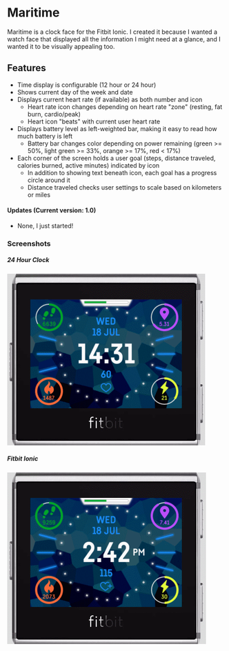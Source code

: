# Maritime
Maritime is a clock face for the Fitbit Ionic. I created it because I wanted a watch face that displayed all the information I might need at a glance, and I wanted it to be visually appealing too.

## Features
* Time display is configurable (12 hour or 24 hour)  
* Shows current day of the week and date  
* Displays current heart rate (if available) as both number and icon  
  - Heart rate icon changes depending on heart rate "zone" (resting, fat burn, cardio/peak)  
  - Heart icon "beats" with current user heart rate  
* Displays battery level as left-weighted bar, making it easy to read how much battery is left  
  - Battery bar changes color depending on power remaining (green >= 50%, light green >= 33%, orange >= 17%, red < 17%)  
* Each corner of the screen holds a user goal (steps, distance traveled, calories burned, active minutes) indicated by icon  
  - In addition to showing text beneath icon, each goal has a progress circle around it  
  - Distance traveled checks user settings to scale based on kilometers or miles  
    
#### Updates (Current version: 1.0)
* None, I just started!

### Screenshots
##### 24 Hour Clock
![24 Hour](https://github.com/ishfulthinking/fitbit-maritime/blob/master/Maritime-screenshots/24hour.PNG)  

##### Fitbit Ionic
![12 Hour](https://github.com/ishfulthinking/fitbit-maritime/blob/master/Maritime-screenshots/12hour.PNG)  
